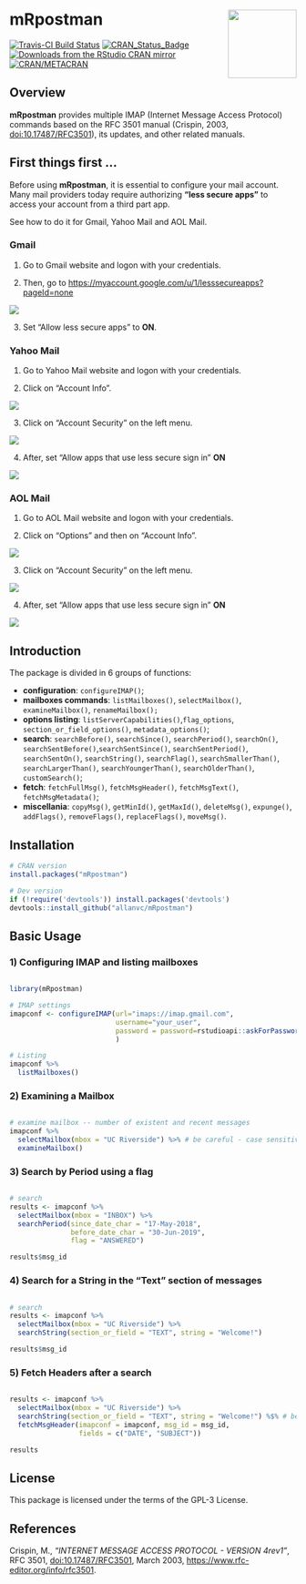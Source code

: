 
<!-- This document must be rendered in RStudio using the option "knitr with parameters" or rmarkdown::render("MyDocument.Rmd", params = list(password = "my_password"))-->

<!-- README.md is generated from README.Rmd. Please edit .Rmd file -->

# mRpostman <img src="man/figures/logo.png" align="right" width="120" />

<!-- # mRpostman <img src="man/figures/logo.png" align="right" /> -->

<!-- [![Downloads](http://cranlogs.r-pkg.org/badges/mRpostman?color=brightgreen)](http://www.r-pkg.org/pkg/mRpostman) -->

<!-- one space after links to display badges side by side -->

[![Travis-CI Build
Status](https://travis-ci.org/allanvc/mRpostman.svg?branch=master)](https://travis-ci.org/allanvc/mRpostman)
[![CRAN\_Status\_Badge](https://www.r-pkg.org/badges/version/mRpostman)](https://cran.r-project.org/package=mRpostman)
[![Downloads from the RStudio CRAN
mirror](https://cranlogs.r-pkg.org/badges/mRpostman)](https://cran.r-project.org/package=mRpostman)
[![CRAN/METACRAN](https://img.shields.io/cran/l/mRpostman)](https://opensource.org/licenses/GPL-3.0)

## Overview

**mRpostman** provides multiple IMAP (Internet Message Access Protocol)
commands based on the RFC 3501 manual (Crispin, 2003,
<doi:10.17487/RFC3501>), its updates, and other related manuals.

## First things first …

Before using **mRpostman**, it is essential to configure your mail
account. Many mail providers today require authorizing **“less secure
apps”** to access your account from a third part app.

See how to do it for Gmail, Yahoo Mail and AOL Mail.

### Gmail

1)  Go to Gmail website and logon with your credentials.

2)  Then, go to
    <https://myaccount.google.com/u/1/lesssecureapps?pageId=none>

<img src="man/figures/gmail1.PNG">

3)  Set “Allow less secure apps” to **ON**.

### Yahoo Mail

1)  Go to Yahoo Mail website and logon with your credentials.

2)  Click on “Account Info”.

<img src="man/figures/yahoo1.PNG">

3)  Click on “Account Security” on the left menu.

<img src="man/figures/yahoo2.PNG">

4)  After, set “Allow apps that use less secure sign in” **ON**

<img src="man/figures/yahoo3.PNG">

### AOL Mail

1)  Go to AOL Mail website and logon with your credentials.

2)  Click on “Options” and then on “Account Info”.

<img src="man/figures/aol1.PNG">

3)  Click on “Account Security” on the left menu.

<img src="man/figures/aol2.PNG">

4)  After, set “Allow apps that use less secure sign in” **ON**

<img src="man/figures/aol3.PNG">

## Introduction

The package is divided in 6 groups of functions:

  - **configuration**: `configureIMAP()`;
  - **mailboxes commands**: `listMailboxes()`, `selectMailbox()`,
    `examineMailbox()`, `renameMailbox();`
  - **options listing**: `listServerCapabilities()`,`flag_options`,
    `section_or_field_options()`, `metadata_options()`;
  - **search**: `searchBefore()`, `searchSince()`, `searchPeriod()`,
    `searchOn()`, `searchSentBefore()`,`searchSentSince()`,
    `searchSentPeriod()`, `searchSentOn()`, `searchString()`,
    `searchFlag()`, `searchSmallerThan()`, `searchLargerThan()`,
    `searchYoungerThan()`, `searchOlderThan()`, `customSearch()`;
  - **fetch**: `fetchFullMsg()`, `fetchMsgHeader()`, `fetchMsgText()`,
    `fetchMsgMetadata()`;
  - **miscellania**: `copyMsg()`, `getMinId()`, `getMaxId()`,
    `deleteMsg()`, `expunge()`, `addFlags()`, `removeFlags()`,
    `replaceFlags()`, `moveMsg()`.

## Installation

``` r
# CRAN version
install.packages("mRpostman")

# Dev version
if (!require('devtools')) install.packages('devtools')
devtools::install_github("allanvc/mRpostman")
```

## Basic Usage

### 1\) Configuring IMAP and listing mailboxes

``` r

library(mRpostman)

# IMAP settings
imapconf <- configureIMAP(url="imaps://imap.gmail.com",
                          username="your_user",
                          password = password=rstudioapi::askForPassword()
                          )

# Listing
imapconf %>%
  listMailboxes()
```

### 2\) Examining a Mailbox

``` r

# examine mailbox -- number of existent and recent messages
imapconf %>%
  selectMailbox(mbox = "UC Riverside") %>% # be careful - case sensitive
  examineMailbox()
```

### 3\) Search by Period using a flag

``` r

# search
results <- imapconf %>%
  selectMailbox(mbox = "INBOX") %>%
  searchPeriod(since_date_char = "17-May-2018",
               before_date_char = "30-Jun-2019",
               flag = "ANSWERED")

results$msg_id
```

### 4\) Search for a String in the “Text” section of messages

``` r

# search
results <- imapconf %>%
  selectMailbox(mbox = "UC Riverside") %>%
  searchString(section_or_field = "TEXT", string = "Welcome!")

results$msg_id
```

### 5\) Fetch Headers after a search

``` r

results <- imapconf %>%
  selectMailbox(mbox = "UC Riverside") %>%
  searchString(section_or_field = "TEXT", string = "Welcome!") %$% # be careful - exposition pipe, not %>%!!
  fetchMsgHeader(imapconf = imapconf, msg_id = msg_id, 
                 fields = c("DATE", "SUBJECT"))

results
```

## License

This package is licensed under the terms of the GPL-3 License.

## References

Crispin, M., *“INTERNET MESSAGE ACCESS PROTOCOL - VERSION 4rev1”*, RFC
3501, <doi:10.17487/RFC3501>, March 2003,
<https://www.rfc-editor.org/info/rfc3501>.
